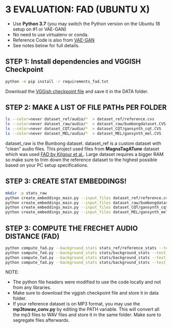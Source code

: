 # 3 EVALUATION: FAD (UBUNTU X)
- Use **Python 3.7** (you may switch the Python version on the Ubuntu 18 setup on #1 or VAE-GAN)
- No need to use virtualenv or conda.
- Reference Code is also from [VAE-GAN](https://github.com/RussellSB/tt-vae-gan/tree/e530888af4841cba78a77cda08f8b9dd33dfbd0b/fad/frechet_audio_distance)
- See notes below for full details.

## STEP 1: Install dependencies and VGGISH Checkpoint
```bash
python -m pip install -r requirements_fad.txt
```
Download the [VGGish checkpoint file](https://storage.googleapis.com/audioset/vggish_model.ckpt) and save it in the DATA folder.

## STEP 2: MAKE A LIST OF FILE PATHs PER FOLDER
```bash
ls --color=never dataset_ref/audio/*  > dataset_ref/reference.cvs
ls --color=never dataset_raw/audio/*  > dataset_raw/bumbongdataset.CVS
ls --color=never dataset_CQT/audio/*  > dataset_CQT/gansynth_cqt.CVS
ls --color=never dataset_MEL/audio/*  > dataset_MEL/gansynth_mel.CVS
```
dataset_raw is the Bumbong dataset. dataset_ref is a custom dataset with "clean" audio files. This project used files from **MagnaTagATune** dataset which was used [FAD by Kilgour et al.](https://arxiv.org/abs/1812.08466). Large dataset requires a bigger RAM so make sure to trim down the reference dataset to the highest possible based on your PC setup specifications.

## STEP 3: CREATE STAT EMBEDDINGS!
```bash
mkdir -p stats_raw
python create_embeddings_main.py --input_files dataset_ref/reference.cvs --stats stats_ref/reference_stats
python create_embeddings_main.py --input_files dataset_raw/bumbongdataset.cvs --stats stats_input/raw_audio
python create_embeddings_main.py --input_files dataset_CQT/gansynth_cqt.CVS --stats stats_input/gansynth_cqt
python create_embeddings_main.py --input_files dataset_MEL/gansynth_mel.CVS --stats stats_input/gansynth_mel
```

## STEP 3: COMPUTE THE FRECHET AUDIO DISTANCE (FAD)
```bash
python compute_fad.py --background_stats stats_ref/reference_stats --test_stats stats_input/raw_audio
python compute_fad.py --background_stats stats/background_stats --test_stats stats/test1_stats
python compute_fad.py --background_stats stats/background_stats --test_stats stats_input/gansynth_cqt
python compute_fad.py --background_stats stats/background_stats --test_stats stats_input/gansynth_mel
```

NOTE: 
- The python file headers were modified to use the code locally and not from any libraries. 
- Make sure to download the vggish checkpoint file and store it in data folder.
- If your reference dataset is on MP3 format, you may use the **mp3towav_conv.py** by editing the PATH variable. This will convert all the mp3 files to WAV files and store it in the same folder. Make sure to segregate files afterwards.